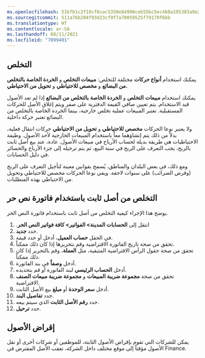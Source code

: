 ```yaml
---
ms.openlocfilehash: 51bfb1c2f10cf6cac5350e84990ceb55bc5ec468a195303a9e22f596d9849533
ms.sourcegitcommit: 511a76b204f93d23cf9f7a70059525f79170f6bb
ms.translationtype: HT
ms.contentlocale: ar-SA
ms.lasthandoff: 08/11/2021
ms.locfileid: "7099401"
---
```

## <a name="disposal"></a>التخلص

يمكنك استخدام **أنواع حركات** مختلفة للتخلص: **مبيعات التخلص** و **الخردة الخاصة بالتخلص من البضائع** و **مخصص للاحتياطي** و **تحويل من الاحتياطي.**

يمكنك استخدام **مبيعات** **التخلص** و **الخردة الخاصة** **بالتخلص من البضائع** إذا لم تعد الأصول قيد الاستخدام. يتم تعيين صافي القيمة الدفترية على صفر ويتم إغلاق الأصل للحركات المستقبلية. تعتبر المبيعات عملية تخلص خارجية، بينما الخردة الخاصة بالتخلص من البضائع تعتبر حركة داخلية.

ولا يعتبر نوعا الحركات **مخصص للاحتياطي** و **تحويل من الاحتياطي** حركات انتقال فعلية، بدلاً من ذلك يتم إنشاؤهما معاً باستخدام المبيعات الخارجية لأحد الأصول. وظيفة الاحتياطيات هي طريقة بديلة لحساب الأرباح في مبيعات الأصول. عادة، عند بيع أصل ثابت بالربح، يجب التعرف على الربح في سنة البيع، ثم يتم ترحيله إلى جزء الأرباح والخسائر في دليل الحسابات.

ومع ذلك، في بعض البلدان والمناطق، يُسمح بقوانين معينة لتأجيل التعرف على الربح (وفرض الضرائب) على سنوات لاحقة.
ويفي نوعا الحركات مخصص للاحتياطي وتحويل من الاحتياطي بهذه المتطلبات.

## <a name="dispose-of-a-fixed-asset-using-a-free-text-invoice"></a>التخلص من أصل ثابت باستخدام فاتورة نص حر

يوضح هذا الإجراء كيفية التخلص من أصل ثابت باستخدام فاتورة النص الحر.

1.  انتقل إلى **الحسابات المدينة> الفواتير> كافة فواتير النص الحر‬‏‫**.
2.  حدد **جديد‎**.
3.  في الحقل **حساب العميل**، أدخل أو حدد قيمة.
4.  تحقق من صحة تاريخ الفاتورة الافتراضية وقم بتحريرها إذا كان ذلك ممكناً.
5.  تحقق من صحة حقول الرأس الافتراضية المتبقية، مثل **العملة**، وقم بالتحرير إذا كان ذلك ممكناً.
6.  أدخل **وصفاً** في بند الفاتورة.
7.  أدخل **الحساب الرئيسي** لبند الفاتورة أو قم بتحديده.
8.  تحقق من صحة **مجموعة ضريبة المبيعات** و **مجموعة ضريبة مبيعات الصنف** الافتراضية.
9.  أدخل **سعر الوحدة** أو **مبلغ** بيع الأصل الثابت.
10. حدد **تفاصيل البند**.
11. حدد **رقم الأصل الثابت** الذي سيتم بيعه.
12. حدد **ترحيل**.

## <a name="lend-assets"></a>إقراض الأصول

يمكن للشركات التي تقوم بإقراض الأصول الثابتة، للموظفين أو شركات أخرى أو نقل الأصول مؤقتاً إلى موقع مختلف داخل الشركة، تعقب الأصل المقترض في Finance.
